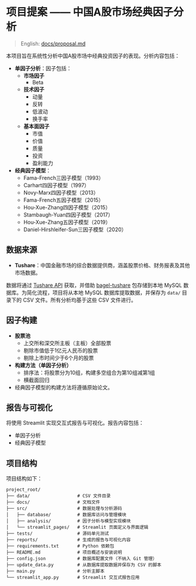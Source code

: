 # 项目提案 —— 中国A股市场经典因子分析

> English: [docs/proposal.md](proposal.md)

本项目旨在系统性分析中国A股市场中经典投资因子的表现。分析内容包括：

- **单因子分析**：因子包括：
  - **市场因子**
    - Beta
  - **技术因子**
    - 动量
    - 反转
    - 低波动
    - 换手率
  - **基本面因子**
    - 市值
    - 价值
    - 质量
    - 投资
    - 盈利能力
- **经典因子模型**：
  - Fama-French三因子模型（1993）
  - Carhart四因子模型（1997）
  - Novy-Marx四因子模型（2013）
  - Fama-French五因子模型（2015）
  - Hou-Xue-Zhang四因子模型（2015）
  - Stambaugh-Yuan四因子模型（2017）
  - Hou-Xue-Zhang五因子模型（2019）
  - Daniel-Hirshleifer-Sun三因子模型（2020）

## 数据来源

- **Tushare**：中国金融市场的综合数据提供商，涵盖股票价格、财务报表及其他市场数据。

数据将通过 [Tushare API](https://tushare.pro) 获取，并借助 [bagel-tushare](https://github.com/bagelquant/bagel-tushare) 包存储到本地 MySQL 数据库。为简化流程，项目将从本地 MySQL 数据库提取数据，并保存为 `data/` 目录下的 CSV 文件。所有分析均基于这些 CSV 文件进行。

## 因子构建

- **股票池**
  - 上交所和深交所主板（主板）全部股票
  - 剔除市值低于1亿元人民币的股票
  - 剔除上市时间少于6个月的股票
- **构建方法（单因子分析）**
  - 排序法：将股票分为10组，构建多空组合为第10组减第1组
  - 横截面回归
- 经典因子模型的构建方法将遵循原始论文。

## 报告与可视化

将使用 Streamlit 实现交互式报告与可视化。报告内容包括：

- 单因子分析
- 经典因子模型

## 项目结构

项目结构如下：

```
project_root/
├── data/                  # CSV 文件目录
├── docs/                  # 文档文件
├── src/                   # 数据处理与分析源码
│   ├── database/          # 数据库访问与管理模块
│   ├── analysis/          # 因子分析与模型实现模块
│   └── streamlit_pages/   # Streamlit 页面定义与界面逻辑
├── tests/                 # 源码单元测试
├── reports/               # 生成的报告与可视化内容
├── requirements.txt       # Python 依赖包
├── README.md              # 项目概述与安装说明
├── config.json            # 数据库配置文件（不纳入 Git 管理）
├── update_data.py         # 从数据库提取数据并保存为 CSV 的脚本
├── main.py                # 分析主脚本
└── streamlit_app.py       # Streamlit 交互式报告应用
```
